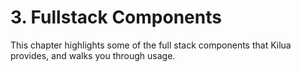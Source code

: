 # 3. Fullstack Components

This chapter highlights some of the full stack components that Kilua provides, and walks you through usage.
